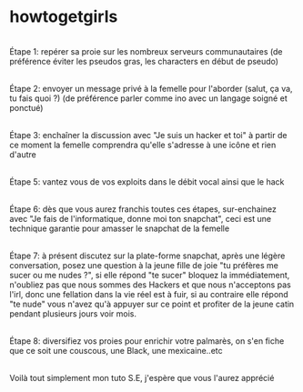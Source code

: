 # howtogetgirls


<br> Étape 1: repérer sa proie sur les nombreux serveurs communautaires (de préférence éviter les pseudos gras, les characters en début de pseudo)

<br>  Étape 2: envoyer un message privé à la femelle pour l'aborder (salut, ça va, tu fais quoi ?) (de préférence parler comme ino avec un langage soigné et ponctué)

<br> Étape 3: enchaîner la discussion avec "Je suis un hacker et toi" à partir de ce moment la femelle comprendra qu'elle s'adresse à une icône et rien d'autre

<br> Étape 5: vantez vous de vos exploits dans le débit vocal ainsi que le hack

<br> Étape 6: dès que vous aurez franchis toutes ces étapes, sur-enchainez avec "Je fais de l'informatique, donne moi ton snapchat", ceci est une technique garantie pour amasser le snapchat de la femelle

<br> Étape 7: à présent discutez sur la plate-forme snapchat, après une légère conversation, posez une question à la jeune fille de joie "tu  préfères me sucer ou me nudes ?", si elle répond "te sucer" bloquez la immédiatement, n'oubliez pas que nous sommes des Hackers et que nous n'acceptons pas l'irl, donc une fellation dans la vie réel est à fuir, si au contraire elle répond "te nude" vous n'avez qu'à appuyer sur ce point et profiter de la jeune catin pendant plusieurs jours voir mois.

<br> Étape 8: diversifiez vos proies pour enrichir votre palmarès, on s'en fiche que ce soit une couscous, une Black, une mexicaine..etc

<br> Voilà tout simplement mon tuto S.E, j'espère que vous l'aurez apprécié
